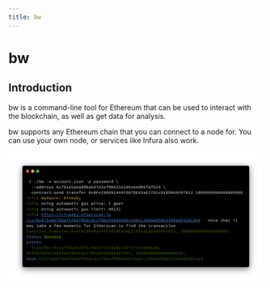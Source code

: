 ```yaml
---
title: bw
---
```


# bw

## Introduction

bw is a command-line tool for Ethereum that can be used to interact with the blockchain,
as well as get data for analysis.

bw supports any Ethereum chain that you can connect to a node for. You can use your own
node, or services like Infura also work.

![bw screenshot](./img/screenshot.png)
